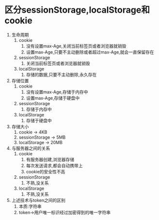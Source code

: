 #  区分sessionStorage,localStorage和cookie

1. 生命周期
   1. cookie
      1. 没有设置max-Age,关闭当前标签页或者浏览器就销毁
      2. 设置max-Age,只要不主动删除或者超过max-Age,就会一直保留存在
   2. sessionStorage
      1. 关闭当前标签页或者浏览器就销毁
   3. localStorage
      1. 存储的数据,只要不主动删除,永久存在
2. 存储位置
   1. cookie
      1. 没有设置max-Age,存储于内存中
      2. 设置max-Age,存储于硬盘中
   2. sessionStorage
      1. 存储于内存中
   3. localStorage
      1. 存储于硬盘中
3. 存储大小
   1. cookie	->	4KB
   2. sessionStorage    ->    5MB
   3. localStorage    ->    20MB
4. 与服务器之间的关系
   1. cookie
      1. 有服务器创建,浏览器存储
      2. 每次发送请求,都会自动携带上
      3. cookie的安全性不高
   2. sessionStorage
      1. 不熟,没关系
   3. localStorage
      1. 不熟,没关系
5. 上述技术与token之间的区别
   1. 本质:字符串
   2. token->用户唯一标识经过加密得到的唯一字符串